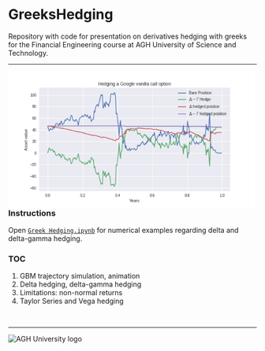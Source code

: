 # GreeksHedging
Repository with code for presentation on derivatives hedging with greeks for the Financial Engineering course at AGH University of Science and Technology.

---

<img width=500 align="left" src="https://github.com/PiotMik/GreeksHedging/blob/main/DeltaGammaHedge.png">


### Instructions
Open [`Greek Hedging.ipynb`](https://github.com/PiotMik/GreeksHedging/blob/main/Greek%20Hedging.ipynb) for numerical examples regarding delta and delta-gamma hedging.

### TOC
1. GBM trajectory simulation, animation
2. Delta hedging, delta-gamma hedging
3. Limitations: non-normal returns
4. Taylor Series and Vega hedging
<br>

---
<img src="https://www.agh.edu.pl/fileadmin/default/templates/images/uczelnia/siw/znak/symetryczny/en/dwuwiersz/agh_nzw_s_en_2w_wbr_rgb_150ppi.jpg" alt="AGH University logo" width="100"/>  
